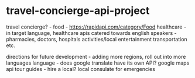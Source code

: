 # travel-concierge-api-project

travel concierge?  - 
  food - https://rapidapi.com/category/Food
  healthcare - in target language, healthcare apis catered towards english speakers - pharmacies, doctors, hospitals
  activities/local entertainment 
  transportation etc. 

  directions for future development - adding more regions, roll out into more languages 
  language - does google translate have its own API?
  google maps api 
  tour guides - hire a local? 
  local consulate for emergencies 
  
